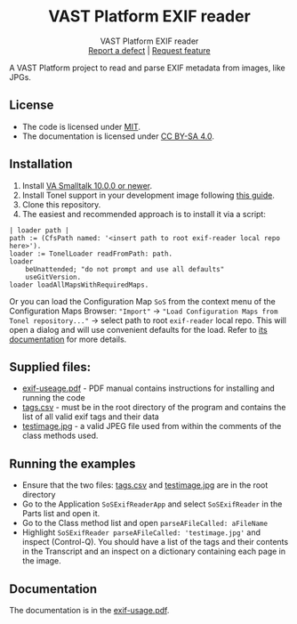 
<p align="center">
<!---<img src="assets/logos/128x128.png">-->
 <h1 align="center">VAST Platform EXIF reader</h1>
  <p align="center">
    VAST Platform EXIF reader
    <!---
    <br>
    <a href="docs/"><strong>Explore the docs »</strong></a>
    <br>
    -->
    <br>
    <a href="https://github.com/vast-community-hub/exif-reader/issues/new?labels=Type%3A+Defect">Report a defect</a>
    |
    <a href="https://github.com/vast-community-hub/exif-reader/issues/new?labels=Type%3A+Feature">Request feature</a>
  </p>
</p>


A VAST Platform project to read and parse EXIF metadata from images, like JPGs.


## License
- The code is licensed under [MIT](LICENSE).
- The documentation is licensed under [CC BY-SA 4.0](http://creativecommons.org/licenses/by-sa/4.0/).


## Installation

1. Install [VA Smalltalk 10.0.0 or newer](https://www.instantiations.com/products/vasmalltalk/download.html).
2. Install Tonel support in your development image following [this guide](https://github.com/instantiations/tonel-vast#installation).
3. Clone this repository.
4. The easiest and recommended approach is to install it via a script:

```smalltalk
| loader path |
path := (CfsPath named: '<insert path to root exif-reader local repo here>').
loader := TonelLoader readFromPath: path.
loader
	beUnattended; "do not prompt and use all defaults"
	useGitVersion.
loader loadAllMapsWithRequiredMaps.
```

Or you can load the Configuration Map `SoS` from the context menu of the Configuration Maps Browser: `"Import"` -> `"Load Configuration Maps from Tonel repository..."` -> select path to root `exif-reader` local repo. This will open a dialog and will use convenient defaults for the load. Refer to [its documentation](https://github.com/instantiations/tonel-vast#using-gui-menus) for more details.

## Supplied files:

- [exif-useage.pdf](assets/docs/exif-usage.pdf)  - PDF manual contains instructions for installing and running the code
- [tags.csv](assets/data/tags.csv) - must be in the root directory of the program and contains the list of all valid exif tags and their data
- [testimage.jpg](assets/test/testImage.jpg) - a valid JPEG file used from within the comments of the class methods used.


## Running the examples

- Ensure that the two files: [tags.csv](assets/data/tags.csv) and [testimage.jpg](assets/test/testImage.jpg) are in the root directory
- Go to the Application `SoSExifReaderApp` and select `SoSExifReader` in the Parts list and open it.
- Go to the Class method list and open `parseAFileCalled: aFileName`
- Highlight  `SoSExifReader parseAFileCalled: 'testimage.jpg'`  and inspect (Control-Q). You should have a list of the tags and their contents in the Transcript and an inspect on a dictionary containing each page in the image.

## Documentation

The documentation is in the [exif-usage.pdf](assets/docs/exif-usage.pdf).
